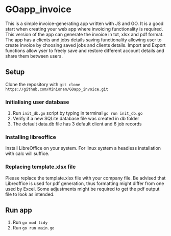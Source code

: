 # GOapp_invoice

This is a simple invoice-generating app written with JS and GO.
It is a good start when creating your web app where invoicing functionality is required.
This version of the app can generate the invoice in txt, xlsx and pdf format.
The app has a clients and jobs details saving functionality allowing user to create invoice by choosing saved jobs and clients details.
Import and Export functions allow yser to freely save and restore different account details and share them between users.

## Setup

Clone the repository with `git clone https://github.com/Minionan/GOapp_invoice.git`

### Initialising user database

1. Run `init_db.go` script by typing in terminal `go run init_db.go`
2. Verify if a new SQLite database file was created in db folder
3. The default data.db file has 3 default client and 6 job records

### Installing libreoffice

Install LibreOffice on your system.
For linux system a headless installation with calc will suffice.

### Replacing template.xlsx file

Please replace the template.xlsx file with your company file.
Be advised that Libreoffice is used for pdf generation, thus formatting might differ from one used by Excel.
Some adjustments might be required to get the pdf output file to look as intended.

## Run app

1. Run `go mod tidy`
2. Run `go run main.go`
